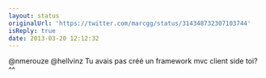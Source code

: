 ```yaml
---
layout: status
originalUrl: 'https://twitter.com/marcgg/status/314348732307103744'
isReply: true
date: 2013-03-20 12:12:32
---
```


@nmerouze @hellvinz Tu avais pas créé un framework mvc client side toi? ^^
